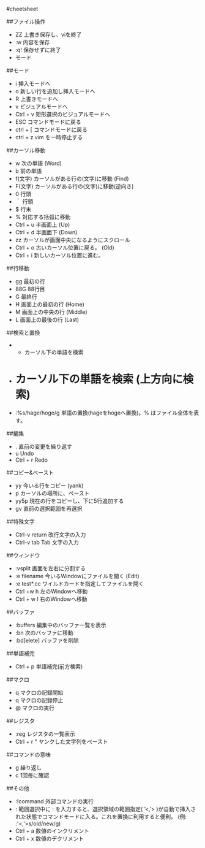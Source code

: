 #cheetsheet

##ファイル操作
  - ZZ  上書き保存し、viを終了
  - :w  内容を保存
  - :q! 保存せずに終了
  - モード

##モード
  - i 挿入モードへ
  - o 新しい行を追加し挿入モードへ
  - R 上書きモードへ
  - v ビジュアルモードへ
  - Ctrl + v  矩形選択のビジュアルモードへ
  - ESC コマンドモードに戻る
  - ctrl + [  コマンドモードに戻る
  - ctrl + z  vim を一時停止する

##カーソル移動
  - w 次の単語 (Word)
  - b 前の単語
  - f(文字) カーソルがある行の(文字)に移動 (Find)
  - F(文字) カーソルがある行の(文字)に移動(逆向き)
  - 0 行頭
  - ＾  行頭
  - $ 行末
  - % 対応する括弧に移動
  - Ctrl + u  半画面上 (Up)
  - Ctrl + d  半画面下 (Down)
  - zz  カーソルが画面中央になるようにスクロール
  - Ctrl + o  古いカーソル位置に戻る。 (Old)
  - Ctrl + i  新しいカーソル位置に進む。

##行移動
  - gg  最初の行
  - 88G 88行目
  - G 最終行
  - H 画面上の最初の行 (Home)
  - M 画面上の中央の行 (Middle)
  - L 画面上の最後の行 (Last)

##検索と置換
  - * カーソル下の単語を検索
  - # カーソル下の単語を検索 (上方向に検索)
  - :%s/hage/hoge/g 単語の置換(hageをhogeへ置換)。% はファイル全体を表す。

##編集
  - . 直前の変更を繰り返す
  - u Undo
  - Ctrl + r  Redo

##コピー&ペースト
  - yy  今いる行をコピー (yank)
  - p カーソルの場所に、ペースト
  - yy5p  現在の行をコピーし、下に5行追加する
  - gv  直前の選択範囲を再選択

##特殊文字
  - Ctrl-v return 改行文字の入力
  - Ctrl-v tab  Tab 文字の入力

##ウィンドウ
  - :vsplit 画面を左右に分割する
  - :e filename 今いるWindowにファイルを開く (Edit)
  - :e test*.cc ワイルドカードを指定してファイルを開く
  - Ctrl +w h 左のWindowへ移動
  - Ctrl + w l  右のWindowへ移動

##バッファ
  - :buffers  編集中のバッファ一覧を表示
  - :bn 次のバッファに移動
  - :bd[elete]  バッファを削除

##単語補完
  - Ctrl + p  単語補完(前方検索)

##マクロ
  - q<letter> マクロの記録開始
  - q マクロの記録停止
  - @<letter> マクロの実行

##レジスタ
  - :reg  レジスタの一覧表示
  - Ctrl + r "  ヤンクした文字列をペースト

##コマンドの意味
  - g 繰り返し
  - c 1回毎に確認

##その他
  - :!command 外部コマンドの実行
  - : 範囲選択中に : を入力すると、選択領域の範囲指定( ’<,’> )が自動で挿入された状態でコマンドモードに入る。これを置換に利用すると便利。 (例: :'<,'>s/old/new/g)
  - Ctrl + a  数値のインクリメント
  - Ctrl + x  数値のデクリメント

